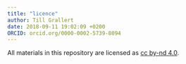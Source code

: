 ```yaml
---
title: "licence"
author: Till Grallert
date: 2018-09-11 19:02:09 +0200
ORCID: orcid.org/0000-0002-5739-8094
---
```


All materials in this repository are licensed as [cc by-nd 4.0](http://creativecommons.org/licenses/by-nd/4.0/).